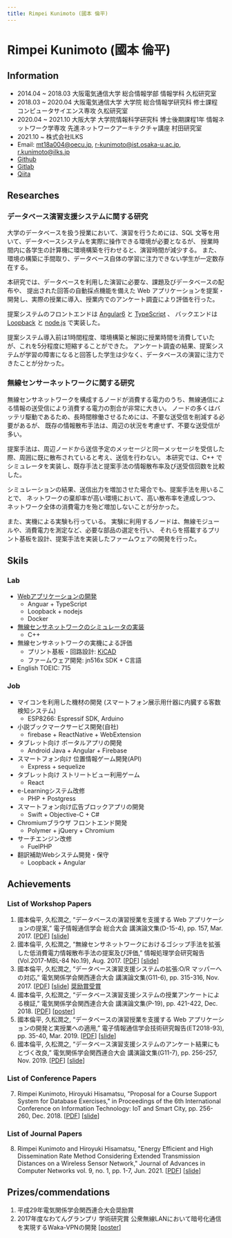 ```yaml
---
title: Rimpei Kunimoto (國本 倫平)
---
```


<style>
    footer {
        display:none;
    }
    section.page-header {
        display:none;
    }
    section.main-content {
        max-width: 72rem;
    }
</style>

# Rimpei Kunimoto (國本 倫平)

## Information
* 2014.04 ~ 2018.03 大阪電気通信大学 総合情報学部 情報学科 久松研究室
* 2018.03 ~ 2020.04 大阪電気通信大学 大学院 総合情報学研究科 修士課程 コンピュータサイエンス専攻 久松研究室
* 2020.04 ~ 2021.10 大阪大学 大学院情報科学研究科 博士後期課程1年 情報ネットワーク学専攻 先進ネットワークアーキテクチャ講座 村田研究室
* 2021.10 ~         株式会社ILKS 
* Email: mt18a004@oecu.jp, r-kunimoto@ist.osaka-u.ac.jp, r.kunimoto@ilks.jp
* [Github](https://github.com/nxzz)
* [Gitlab](https://gitlab.com/nxzz)
* [Qiita](https://qiita.com/nxzz)

## Researches
### データベース演習支援システムに関する研究
大学のデータベースを扱う授業において、演習を行うためには、SQL 文等を用いて、データベースシステムを実際に操作できる環境が必要となるが、
授業時間内に各学生の計算機に環境構築を行わせると、演習時間が減少する。
また、環境の構築に手間取り、データベース自体の学習に注力できない学生が一定数存在する。

本研究では、データベースを利用した演習に必要な、課題及びデータベースの配布や、
提出された回答の自動採点機能を備えた Web アプリケーションを提案・開発し、実際の授業に導入、授業内でのアンケート調査により評価を行った。

<!-- リンクを張る -->
提案システムのフロントエンドは [Angular6](https://angular.io/) と [TypeScript](https://www.typescriptlang.org/) 、
バックエンドは [Loopback](https://loopback.io/) と [node.js](https://nodejs.org/en/) で実装した。

提案システム導入前は1時間程度、環境構築と解説に授業時間を消費していたが、これを5分程度に短縮することができた。
アンケート調査の結果、提案システムが学習の障害になると回答した学生は少なく、データベースの演習に注力できたことが分かった。

### 無線センサーネットワークに関する研究
無線センサネットワークを構成するノードが消費する電力のうち、無線通信による情報の送受信により消費する電力の割合が非常に大きい。
ノードの多くはバッテリ駆動であるため、長時間稼働させるためには、不要な送受信を削減する必要があるが、
既存の情報散布手法は、周辺の状況を考慮せず、不要な送受信が多い。

提案手法は、周辺ノードから送信予定のメッセージと同一メッセージを受信した際、周囲に既に散布されていると考え、送信を行わない。
本研究では、C++ でシミュレータを実装し、既存手法と提案手法の情報散布率及び送受信回数を比較した。

シミュレーションの結果、送信出力を増加させた場合でも、提案手法を用いることで、
ネットワークの棄却率が高い環境において、高い散布率を達成しつつ、ネットワーク全体の消費電力を殆ど増加しないことが分かった。

また、実機による実験も行っている。
実験に利用するノードは、無線モジュールや、消費電力を測定など、必要な部品の選定を行い、
それらを搭載するプリント基板を設計、提案手法を実装したファームウェアの開発を行った。

## Skils
### Lab
* [Webアプリケーションの開発](#データベース演習支援システムに関する研究)
    * Anguar + TypeScript
    * Loopback + nodejs
    * Docker
* [無線センサネットワークのシミュレータの実装](#無線センサーネットワークに関する研究)
    * C++
* 無線センサネットワークの実機による評価
    * プリント基板・回路設計: [KiCAD](http://kicad-pcb.org/)
    * ファームウェア開発: jn516x SDK + C言語
* English TOEIC: 715

### Job
* マイコンを利用した機材の開発 (スマートフォン展示用什器に内臓する客数検知システム)
    * ESP8266: Espressif SDK, Arduino
* 小説ブックマークサービス開発(自社)
    * firebase + ReactNative + WebExtension
* タブレット向け ポータルアプリの開発								
    * Android Java + Angular + Firebase
* スマートフォン向け 位置情報ゲーム開発(API)
    * Express + sequelize
* タブレット向け ストリートビュー利用ゲーム
    * React 
* e-Learningシステム改修
    * PHP + Postgress
* スマートフォン向け広告ブロックアプリの開発
    * Swift + Objective-C + C#
* Chromiumブラウザ フロントエンド開発
    * Polymer + jQuery + Chromium
* サーチエンジン改修
    * FuelPHP
* 翻訳補助Webシステム開発・保守
    * Loopback + Angular

## Achievements
### List of Workshop Papers
1. 國本倫平, 久松潤之, “データベースの演習授業を支援する Web アプリケーションの提案,” 電子情報通信学会 総合大会 講演論文集(D-15-4), pp. 157, Mar. 2017. 
    [[PDF](./paper/201703ieice/d_15_004.pdf)] [[slide](./slide/201703ieice.pdf)]
1. 國本倫平, 久松潤之, “無線センサネットワークにおけるゴシップ手法を拡張した低消費電力情報散布手法の提案及び評価,” 情報処理学会研究報告(Vol.2017-MBL-84 No.19), Aug. 2017.
    [[PDF](./paper/201708mbl/IPSJ-MBL17084019.pdf)] [[slide](./slide/201708mbl.pdf)]
1. 國本倫平, 久松潤之, “データベース演習支援システムの拡張:O/R マッパーへの対応,” 電気関係学会関西連合大会 講演論文集(G11-6), pp. 315-316, Nov. 2017. 
    [[PDF](./paper/201711kjciee/G11-6.pdf)] [[slide](./slide/201711kjciee.pdf)] [奨励賞受賞](#Prizes/commendations)
1. 國本倫平, 久松潤之, “データベース演習支援システムの授業アンケートによる検証,” 電気関係学会関西連合大会 講演論文集(P-19), pp. 421-422, Dec. 2018. 
    [[PDF](./paper/201812kjciee/P-19.pdf)] [[poster](./slide/201812kjciee.pdf)]
1. 國本倫平, 久松潤之, “データベースの演習授業を支援する Web アプリケーションの開発と実授業への適用,” 電子情報通信学会技術研究報告(ET2018-93), pp. 35-40, Mar. 2019. 
    [[PDF](./paper/201903et/ET2018-93.pdf)] [[slide](./slide/201903et.pdf)]
1. 國本倫平, 久松潤之, “データベース演習支援システムのアンケート結果にもとづく改良,” 電気関係学会関西連合大会 講演論文集(G11-7), pp. 256-257, Nov. 2019. 
    [[PDF](./paper/201912kjciee/G11-7.pdf)] [[slide](./slide/2019kjciee.pdf)]

### List of Conference Papers
7. Rimpei Kunimoto, Hiroyuki Hisamatsu, "Proposal for a Course Support System for Database Exercises," in Proceedings of the 6th International Conference on Information Technology: IoT and Smart City, pp. 256-260, Dec. 2018. 
    [[PDF](./paper/201812icit/kunimoto2018.pdf)] [[slide](./slide/201812icit.pdf)]

### List of Journal Papers
8. Rimpei Kunimoto and Hiroyuki Hisamatsu, "Energy Efficient and High Dissemination Rate Method Considering Extended Transmission Distances on a Wireless Sensor Network," Journal of Advances in Computer Networks vol. 9, no. 1, pp. 1-7, Jun. 2021.
    [[PDF](./paper/202106jacn/279-MT004.pdf)] [[slide](./slide/202106jacn.pdf)]

## Prizes/commendations
1. 平成29年電気関係学会関西連合大会奨励賞
1. 2017年度なわてんグランプリ 学術研究賞 公衆無線LANにおいて暗号化通信を実現するWaka-VPNの開発 
    [[poster](./slide/2017nawaten.pdf)]
